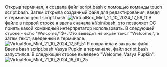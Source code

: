 Открыв терминал, я создала файл script.bash с помощью команды touch script.bash.
Затем открыла созданный файл для редактирования, введя в терминал gedit script.bash.
![VirtualBox_Mint_21_10_2024_17_59_11](https://github.com/user-attachments/assets/969f9768-e638-4788-a928-40cf264632a1)
В файле в первой строке я ввела сначала #!/bin/bash, это позволяет ОС понять какой командный интерпретатор использовать.
В следующей строке - echo "Welcome," $*. Это выведит на экран текст "Welcome,", а затем текст, введенный в терминале.
![VirtualBox_Mint_21_10_2024_17_59_51](https://github.com/user-attachments/assets/c4171f85-5516-4b6a-b3a4-cbcf6b50ab90)
Я сохранила и закрыла файл.
Ввела bash script.bash Vasya Pupkin в терминале, файл script.bash запустился.
В следующей строке выведено "Welcome, Vasya Pupkin".
![VirtualBox_Mint_21_10_2024_18_00_25](https://github.com/user-attachments/assets/b7938424-d30e-49b0-94d0-58997284921a)
